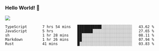 ### Hello World! 👋

<a>
  <img align="center" src="https://github-readme-stats.vercel.app/api?username=megatunger&count_private=true&include_all_commits=true&bg_color=30,56CCF2,2F80ED&title_color=fff&text_color=fff" />
</a>
<!--START_SECTION:waka-->

```text
TypeScript       7 hrs 54 mins   ███████████░░░░░░░░░░░░░░   43.62 %
JavaScript       5 hrs           ███████░░░░░░░░░░░░░░░░░░   27.65 %
sh               1 hr 28 mins    ██░░░░░░░░░░░░░░░░░░░░░░░   08.11 %
Markdown         1 hr 26 mins    ██░░░░░░░░░░░░░░░░░░░░░░░   07.94 %
Rust             41 mins         █░░░░░░░░░░░░░░░░░░░░░░░░   03.83 %
```

<!--END_SECTION:waka-->
